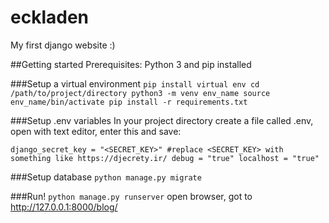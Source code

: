 # eckladen
My first django website :)

##Getting started
Prerequisites: Python 3 and pip installed

###Setup a virtual environment
`pip install virtual env
cd /path/to/project/directory
python3 -m venv env_name
source env_name/bin/activate
pip install -r requirements.txt`

###Setup .env variables
In your project directory create a file called .env, open with text editor, enter this and save:

`django_secret_key = "<SECRET_KEY>" #replace <SECRET_KEY> with something like https://djecrety.ir/
debug = "true"
localhost = "true"`

###Setup database
`python manage.py migrate`

###Run!
`python manage.py runserver`
open browser, got to 
http://127.0.0.1:8000/blog/

